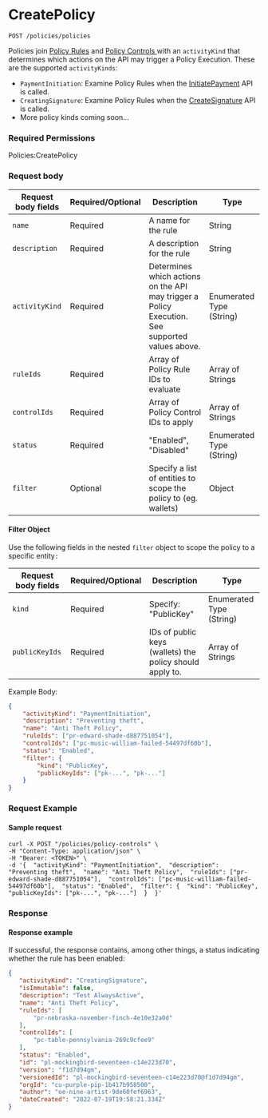# CreatePolicy

`POST /policies/policies`

Policies join [Policy Rules](../policy-rules/createpolicyrule.md) and [Policy Controls ](../policy-controls/createpolicycontrol.md)with an `activityKind` that determines which actions on the API may trigger a Policy Execution.   These are the supported `activityKinds`:

* `PaymentInitiation`: Examine Policy Rules when the [InitiatePayment](../../high-level-api-asset-accounts-and-payments/payments/initiatepayment.md) API is called.
* `CreatingSignature`: Examine Policy Rules when the [CreateSignature](../../low-level-api-keys-and-transactions/transaction-execution/createsignature.md) API is called.
* More policy kinds coming soon...

### Required Permissions <a href="#scopes" id="scopes"></a>

Policies:CreatePolicy

### Request body <a href="#request-body" id="request-body"></a>

| Request body fields | Required/Optional | Description                                                                                     | Type                     |
| ------------------- | ----------------- | ----------------------------------------------------------------------------------------------- | ------------------------ |
| `name`              | Required          | A name for the rule                                                                             | String                   |
| `description`       | Required          | A description for the rule                                                                      | String                   |
| `activityKind`      | Required          | Determines which actions on the API may trigger a Policy Execution. See supported values above. | Enumerated Type (String) |
| `ruleIds`           | Required          | Array of Policy Rule IDs to evaluate                                                            | Array of Strings         |
| `controlIds`        | Required          | Array of Policy Control IDs to apply                                                            | Array of Strings         |
| `status`            | Required          | "Enabled", "Disabled"                                                                           | Enumerated Type (String) |
| `filter`            | Optional          | Specify a list of entities to scope the policy to (eg. wallets)                                 | Object                   |

#### Filter Object

Use the following fields in the nested `filter` object to scope the policy to a specific entity`:`

| Request body fields | Required/Optional | Description                                              | Type                     |
| ------------------- | ----------------- | -------------------------------------------------------- | ------------------------ |
| `kind`              | Required          | Specify: "PublicKey"                                     | Enumerated Type (String) |
| `publicKeyIds`      | Required          | IDs of public keys (wallets) the policy should apply to. | Array of Strings         |



Example Body:

```json
{
    "activityKind": "PaymentInitiation",
    "description": "Preventing theft",
    "name": "Anti Theft Policy",
    "ruleIds": ["pr-edward-shade-d887751054"],
    "controlIds": ["pc-music-william-failed-54497df60b"],
    "status": "Enabled",
    "filter": {
        "kind": "PublicKey",
        "publicKeyIds": ["pk-...", "pk-..."]
    }
}
```

### Request Example <a href="#request-example.1" id="request-example.1"></a>

#### Sample request <a href="#sample-request" id="sample-request"></a>

```shell
curl -X POST "/policies/policy-controls" \
-H "Content-Type: application/json" \
-H "Bearer: <TOKEN>" \
-d '{  "activityKind": "PaymentInitiation",  "description": "Preventing theft",  "name": "Anti Theft Policy",  "ruleIds": ["pr-edward-shade-d887751054"],  "controlIds": ["pc-music-william-failed-54497df60b"],  "status": "Enabled",  "filter": {  "kind": "PublicKey",  "publicKeyIds": ["pk-...", "pk-..."]  }  }'

```

### Response <a href="#response" id="response"></a>

#### Response example <a href="#response-example" id="response-example"></a>

If successful, the response contains, among other things, a status indicating whether the rule has been enabled:

```json
{
   "activityKind": "CreatingSignature",
   "isImmutable": false,
   "description": "Test AlwaysActive",
   "name": "Anti Theft Policy",
   "ruleIds": [
       "pr-nebraska-november-finch-4e10e32a0d"
   ],
   "controlIds": [
       "pc-table-pennsylvania-269c9cfee9"
   ],
   "status": "Enabled",
   "id": "pl-mockingbird-seventeen-c14e223d70",
   "version": "f1d7d94gm",
   "versionedId": "pl-mockingbird-seventeen-c14e223d70@f1d7d94gm",
   "orgId": "cu-purple-pip-1b417b958500",
   "author": "oe-nine-artist-9de60fef6963",
   "dateCreated": "2022-07-19T19:58:21.334Z"
}

```

